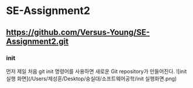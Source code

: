 # SE-Assignment2
## https://github.com/Versus-Young/SE-Assignment2.git

### init
먼저 제일 처음 git init 명령어를 사용하면 새로운 Git repository가 만들어진다. 
![init 실행 화면](/Users/제성훈/Desktop/숭실대/소프트웨어공학/init 실행화면.png)
